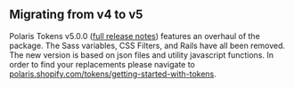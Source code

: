 ## Migrating from v4 to v5

Polaris Tokens v5.0.0 ([full release notes](https://github.com/Shopify/polaris-react/releases/tag/tokens-v5.0.0)) features an overhaul of the package. The Sass variables, CSS Filters, and Rails have all been removed. The new version is based on json files and utility javascript functions. In order to find your replacements please navigate to [polaris.shopify.com/tokens/getting-started-with-tokens](https://polaris.shopify.com/tokens/getting-started-with-tokens).
